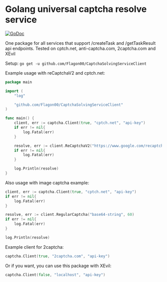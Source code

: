 # Golang universal captcha resolve service

[![GoDoc](https://godoc.org/github.com/xta/okrun?status.svg)](https://pkg.go.dev/github.com/Flagon00/CaptchaSolvingServiceClient)

One package for all services that support /createTask and /getTaskResult api endpoints. Tested on cptch.net, anti-captcha.com, 2captcha.com and XEvil

Setup:
```go get -u github.com/Flagon00/CaptchaSolvingServiceClient```

Example usage with reCaptchaV2 and cptch.net:
```go
package main

import (
	"log"

	"github.com/Flagon00/CaptchaSolvingServiceClient"
)

func main() {
	client, err := captcha.Client(true, "cptch.net", "api-key")
	if err != nil{
		log.Fatal(err)
	}

	resolve, err := client.ReCaptchaV2("https://www.google.com/recaptcha/api2/demo",  "6Le-wvkSAAAAAPBMRTvw0Q4Muexq9bi0DJwx_mJ-", "", false, 60)
	if err != nil{
		log.Fatal(err)
	}

	log.Println(resolve)
}
```

Also usage with image captcha example:
```go
client, err := captcha.Client(true, "cptch.net", "api-key")
if err != nil{
	log.Fatal(err)
}

resolve, err := client.RegularCaptcha("base64-string", 60)
if err != nil{
	log.Fatal(err)
}

log.Println(resolve)
```

Example client for 2captcha:
```go
captcha.Client(true, "2captcha.com", "api-key")
```

Or if you want, you can use this package with XEvil:
```go
captcha.Client(false, "localhost", "api-key")
```
